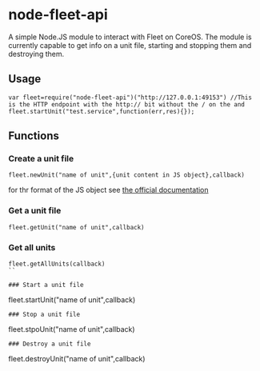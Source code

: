 # node-fleet-api
A simple Node.JS module to interact with Fleet on CoreOS. The module is currently capable to get info on a unit file, starting and stopping them and destroying them.

## Usage
```
var fleet=require("node-fleet-api")("http://127.0.0.1:49153") //This is the HTTP endpoint with the http:// bit without the / on the and
fleet.startUnit("test.service",function(err,res){});

```

## Functions

### Create a unit file
```
fleet.newUnit("name of unit",{unit content in JS object},callback)
```
for thr format of the JS object see [the official documentation](https://github.com/coreos/fleet/blob/master/Documentation/api-v1.md)

### Get a unit file
```
fleet.getUnit("name of unit",callback)
```

### Get all units
```
fleet.getAllUnits(callback)
``

### Start a unit file
```
fleet.startUnit("name of unit",callback)
```
### Stop a unit file
```
fleet.stpoUnit("name of unit",callback)
```
### Destroy a unit file
```
fleet.destroyUnit("name of unit",callback)
```
